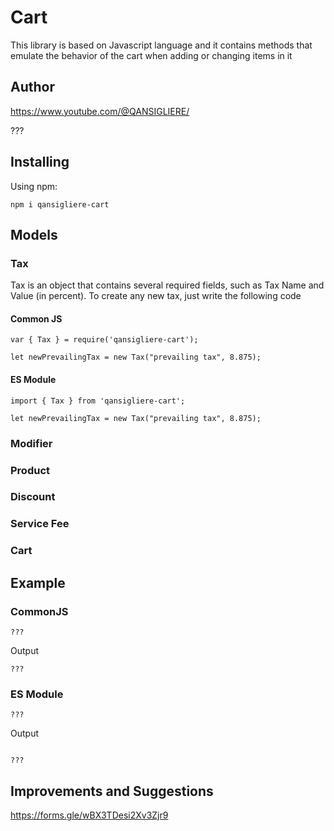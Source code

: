 # Cart

This library is based on Javascript language and it contains methods that emulate the behavior of the cart when adding
or changing items in it

## Author

https://www.youtube.com/@QANSIGLIERE/

???

## Installing

Using npm:

`npm i qansigliere-cart`

## Models

### Tax

Tax is an object that contains several required fields, such as Tax Name and Value (in percent). To create any new tax,
just write the following code

#### Common JS

```
var { Tax } = require('qansigliere-cart');

let newPrevailingTax = new Tax("prevailing tax", 8.875);
```

#### ES Module

```
import { Tax } from 'qansigliere-cart';

let newPrevailingTax = new Tax("prevailing tax", 8.875);
```

### Modifier

### Product

### Discount

### Service Fee

### Cart

## Example

### CommonJS

```
???
```

Output

```
???
```

### ES Module

```
???

```

Output

```

???

```

## Improvements and Suggestions

https://forms.gle/wBX3TDesi2Xv3Zjr9
